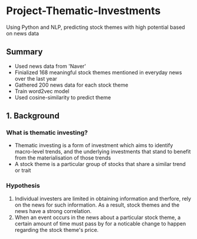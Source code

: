 # Project-Thematic-Investments
Using Python and NLP, predicting stock themes with high potential based on news data

## Summary
* Used news data from 'Naver'
* Finialized 168 meaningful stock themes mentioned in everyday news over the last year
* Gathered 200 news data for each stock theme
* Train word2vec model
* Used cosine-similarity to predict theme

## 1. Background
### What is thematic investing?
* Thematic investing is a form of investment which aims to identify macro-level trends, and the underlying investments that stand to benefit from the materialisation of those trends
* A stock theme is a particular group of stocks that share a similar trend or trait

### Hypothesis
1. Individual investers are limited in obtaining information and therfore, rely on the news for such information. As a result, stock themes and the news have a strong correlation.
2. When an event occurs in the news about a particular stock theme, a certain amount of time must pass by for a noticable change to happen regarding the stock theme's price.
